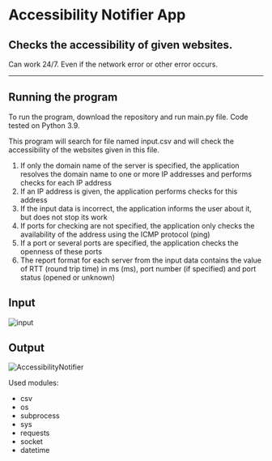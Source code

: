 # Accessibility Notifier App
## Checks the accessibility of given websites.

Can work 24/7.
Even if the network error or other error occurs.

---

## Running the program

To run the program, download the repository and run main.py file.
Code tested on Python 3.9.

This program will search for file named input.csv 
and will check the accessibility of the websites given in this file.

1. If only the domain name of the server is specified, the application resolves the domain name to one or more IP addresses and performs checks for each IP address
2. If an IP address is given, the application performs checks for this address
3. If the input data is incorrect, the application informs the user about it, but does not stop its work
4. If ports for checking are not specified, the application only checks the availability of the address using the ICMP protocol (ping)
5. If a port or several ports are specified, the application checks the openness of these ports
6. The report format for each server from the input data contains the value of RTT (round trip time) in ms (ms), port number (if specified) and port status (opened or unknown)

## Input
![input](https://user-images.githubusercontent.com/86737447/223112104-c9921981-c811-4c24-b861-6901932aa55e.png)
## Output
![AccessibilityNotifier](https://user-images.githubusercontent.com/86737447/223108188-299b2e98-6483-4858-8c0c-d6d2a0bab34f.png)

Used modules:
- csv
- os
- subprocess
- sys
- requests
- socket
- datetime
